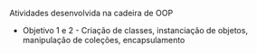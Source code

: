 Atividades desenvolvida na cadeira de OOP
* Objetivo 1 e 2 - Criação de classes, instanciação de objetos, manipulação de coleções, encapsulamento
